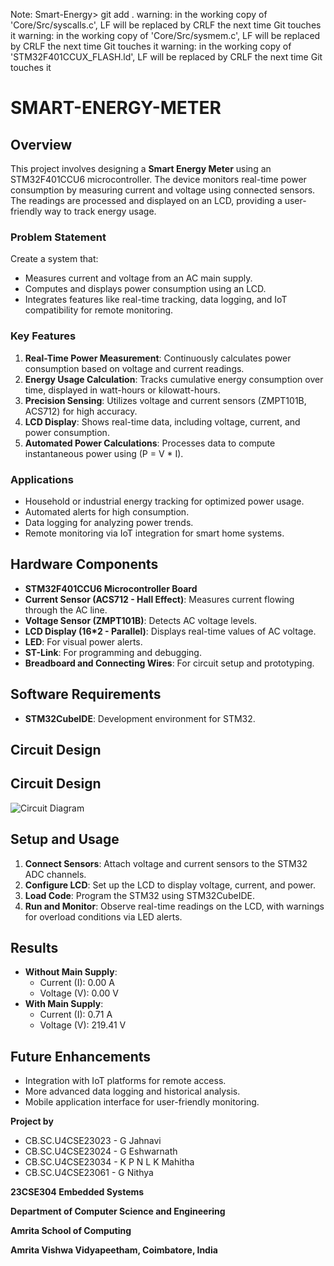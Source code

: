Note:
Smart-Energy> git add .
warning: in the working copy of 'Core/Src/syscalls.c', LF will be replaced by CRLF the next time Git touches it
warning: in the working copy of 'Core/Src/sysmem.c', LF will be replaced by CRLF the next time Git touches it
warning: in the working copy of 'STM32F401CCUX_FLASH.ld', LF will be replaced by CRLF the next time Git touches it



# SMART-ENERGY-METER

## Overview

This project involves designing a **Smart Energy Meter** using an STM32F401CCU6 microcontroller. The device monitors real-time power consumption by measuring current and voltage using connected sensors. The readings are processed and displayed on an LCD, providing a user-friendly way to track energy usage.

### Problem Statement

Create a system that:

* Measures current and voltage from an AC main supply.
* Computes and displays power consumption using an LCD.
* Integrates features like real-time tracking, data logging, and IoT compatibility for remote monitoring.

### Key Features

1. **Real-Time Power Measurement**: Continuously calculates power consumption based on voltage and current readings.
2. **Energy Usage Calculation**: Tracks cumulative energy consumption over time, displayed in watt-hours or kilowatt-hours.
3. **Precision Sensing**: Utilizes voltage and current sensors (ZMPT101B, ACS712) for high accuracy.
4. **LCD Display**: Shows real-time data, including voltage, current, and power consumption.
5. **Automated Power Calculations**: Processes data to compute instantaneous power using (P = V \* I).

### Applications

* Household or industrial energy tracking for optimized power usage.
* Automated alerts for high consumption.
* Data logging for analyzing power trends.
* Remote monitoring via IoT integration for smart home systems.

## Hardware Components

* **STM32F401CCU6 Microcontroller Board**
* **Current Sensor (ACS712 - Hall Effect)**: Measures current flowing through the AC line.
* **Voltage Sensor (ZMPT101B)**: Detects AC voltage levels.
* **LCD Display (16\*2 - Parallel)**: Displays real-time values of AC voltage.
* **LED**: For visual power alerts.
* **ST-Link**: For programming and debugging.
* **Breadboard and Connecting Wires**: For circuit setup and prototyping.

## Software Requirements

* **STM32CubeIDE**: Development environment for STM32.

## Circuit Design

## Circuit Design
![Circuit Diagram](https://raw.githubusercontent.com/<your-username>/<your-repo-name>/main/images/circuit.png)


## Setup and Usage

1. **Connect Sensors**: Attach voltage and current sensors to the STM32 ADC channels.
2. **Configure LCD**: Set up the LCD to display voltage, current, and power.
3. **Load Code**: Program the STM32 using STM32CubeIDE.
4. **Run and Monitor**: Observe real-time readings on the LCD, with warnings for overload conditions via LED alerts.

## Results

* **Without Main Supply**:
    + Current (I): 0.00 A
    + Voltage (V): 0.00 V
* **With Main Supply**:
    + Current (I): 0.71 A
    + Voltage (V): 219.41 V

## Future Enhancements

* Integration with IoT platforms for remote access.
* More advanced data logging and historical analysis.
* Mobile application interface for user-friendly monitoring.

**Project by**

* CB.SC.U4CSE23023 - G Jahnavi
* CB.SC.U4CSE23024 - G Eshwarnath
* CB.SC.U4CSE23034 - K P N L K Mahitha
* CB.SC.U4CSE23061 - G Nithya

**23CSE304 Embedded Systems**

**Department of Computer Science and Engineering**

**Amrita School of Computing**

**Amrita Vishwa Vidyapeetham, Coimbatore, India**
